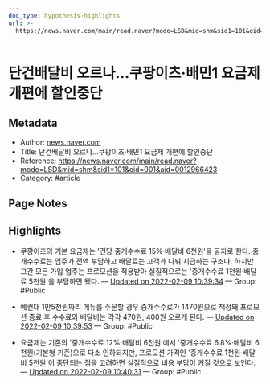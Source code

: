 ```yaml
---
doc_type: hypothesis-highlights
url: >-
  https://news.naver.com/main/read.naver?mode=LSD&mid=shm&sid1=101&oid=001&aid=0012966423
---
```


# 단건배달비 오르나…쿠팡이츠·배민1 요금제 개편에 할인중단

## Metadata
- Author: [news.naver.com]()
- Title: 단건배달비 오르나…쿠팡이츠·배민1 요금제 개편에 할인중단
- Reference: https://news.naver.com/main/read.naver?mode=LSD&mid=shm&sid1=101&oid=001&aid=0012966423
- Category: #article

## Page Notes
## Highlights
- 쿠팡이츠의 기본 요금제는 '건당 중개수수료 15%·배달비 6천원'을 골자로 한다. 중개수수료는 업주가 전액 부담하고 배달료는 고객과 나눠 지급하는 구조다. 하지만 그간 모든 가입 업주는 프로모션을 적용받아 실질적으로는 '중개수수료 1천원·배달료 5천원'을 부담하면 됐다. — [Updated on 2022-02-09 10:39:34](https://hyp.is/IkbVQolJEey_NBMRt4uAeQ/news.naver.com/main/read.naver?mode=LSD&mid=shm&sid1=101&oid=001&aid=0012966423) — Group: #Public

- 예컨대 1만5천원짜리 메뉴를 주문할 경우 중개수수료가 1470원으로 책정돼 프로모션 종료 후 수수료와 배달비는 각각 470원, 400원 오르게 된다. — [Updated on 2022-02-09 10:39:53](https://hyp.is/LgL9jolJEey3zZcsRn0z8Q/news.naver.com/main/read.naver?mode=LSD&mid=shm&sid1=101&oid=001&aid=0012966423) — Group: #Public

- 요금제는 기존의 '중개수수료 12%·배달비 6천원'에서 '중개수수료 6.8%·배달비 6천원(기본형 기준)으로 다소 인하되지만, 프로모션 가격인 '중개수수료 1천원·배달비 5천원'이 중단되는 점을 고려하면 실질적으로 비용 부담이 커질 것으로 보인다. — [Updated on 2022-02-09 10:40:31](https://hyp.is/RHih_olJEeyccSsS_2y9Ig/news.naver.com/main/read.naver?mode=LSD&mid=shm&sid1=101&oid=001&aid=0012966423) — Group: #Public



